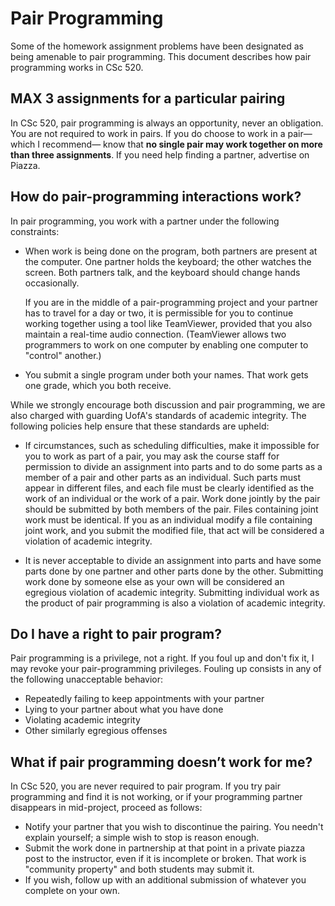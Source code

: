 # Pair Programming

Some of the homework assignment problems have been designated
as being amenable to pair programming.  This document describes 
how pair programming works in CSc 520.

## MAX 3 assignments for a particular pairing

In CSc 520, pair programming is always an opportunity,
never an obligation. You are not required to work in pairs.
If you do choose to work in a pair—which I recommend—
know that **no single pair may work together on more than
three assignments**. If you need help finding a partner,
advertise on Piazza.

## How do pair-programming interactions work?

In pair programming, you work with a partner under the following
constraints:

 * When work is being done on the program, both partners are
   present at the computer. One partner holds the keyboard;
   the other watches the screen. Both partners talk, and the
   keyboard should change hands occasionally.

   If you are in the middle of a pair-programming project and
   your partner has to travel for a day or two, it is permissible
   for you to continue working together using a tool like
   TeamViewer, provided that you also maintain a real-time
   audio connection. (TeamViewer allows two programmers to
   work on one computer by enabling one computer to "control"
   another.)

 * You submit a single program under both your names. That
   work gets one grade, which you both receive.

While we strongly encourage both discussion and pair programming, 
we are also charged with guarding UofA's standards of
academic integrity. The following policies help ensure that these
standards are upheld:

 * If circumstances, such as scheduling difficulties, make it
   impossible for you to work as part of a pair, you may ask
   the course staff for permission to divide an assignment into
   parts and to do some parts as a member of a pair and other
   parts as an individual. Such parts must appear in different
   files, and each file must be clearly identified as the work
   of an individual or the work of a pair. Work done jointly
   by the pair should be submitted by both members of the
   pair. Files containing joint work must be identical. If you
   as an individual modify a file containing joint work, and
   you submit the modified file, that act will be considered a
   violation of academic integrity.
   
 * It is never acceptable to divide an assignment into parts and
   have some parts done by one partner and other parts done by
   the other. Submitting work done by someone else as your
   own will be considered an egregious violation of academic
   integrity. Submitting individual work as the product of
   pair programming is also a violation of academic integrity.

## Do I have a right to pair program?

Pair programming is a privilege, not a right. If you foul up and
don't fix it, I may revoke your pair-programming privileges. 
Fouling up consists in any of the following unacceptable behavior:
 * Repeatedly failing to keep appointments with your partner
 * Lying to your partner about what you have done
 * Violating academic integrity
 * Other similarly egregious offenses
 
## What if pair programming doesn’t work for me?

In CSc 520, you are never required to pair program. If you try
pair programming and find it is not working, or if your programming 
partner disappears in mid-project, proceed as follows:
 * Notify your partner that you wish to discontinue the pairing.
   You needn't explain yourself; a simple wish to stop is reason
   enough.
 * Submit the work done in partnership at that point in a private
   piazza post to the instructor, even if it is incomplete or broken.
   That work is "community property" and both students may submit it.
 * If you wish, follow up with an additional submission of
   whatever you complete on your own.
